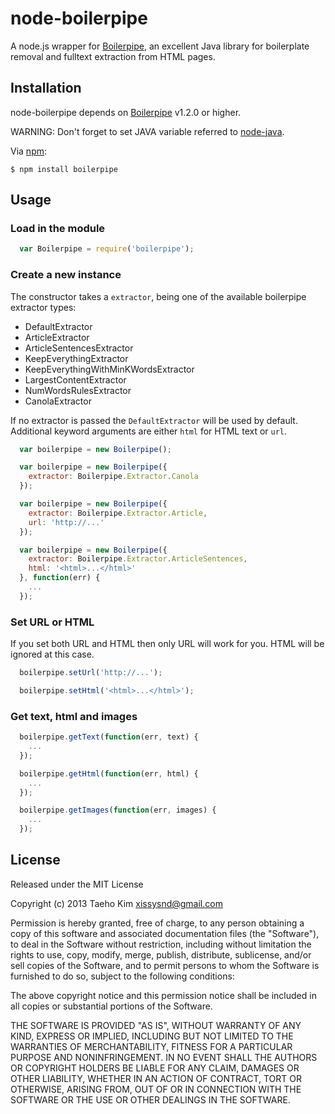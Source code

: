 # node-boilerpipe

A node.js wrapper for [Boilerpipe](https://code.google.com/p/boilerpipe/), an excellent Java library for boilerplate removal and fulltext extraction from HTML pages.


## Installation

node-boilerpipe depends on [Boilerpipe](https://code.google.com/p/boilerpipe/) v1.2.0 or higher.

WARNING: Don't forget to set JAVA variable referred to [node-java](https://github.com/nearinfinity/node-java).

Via [npm](https://npmjs.org):

    $ npm install boilerpipe
  

## Usage

### Load in the module
```javascript
  var Boilerpipe = require('boilerpipe');
```

### Create a new instance
The constructor takes a `extractor`, being one of the available boilerpipe extractor types:

  * DefaultExtractor
  * ArticleExtractor
  * ArticleSentencesExtractor
  * KeepEverythingExtractor
  * KeepEverythingWithMinKWordsExtractor
  * LargestContentExtractor
  * NumWordsRulesExtractor
  * CanolaExtractor

If no extractor is passed the `DefaultExtractor` will be used by default. Additional keyword arguments are either `html` for HTML text or `url`.
```javascript
  var boilerpipe = new Boilerpipe();

  var boilerpipe = new Boilerpipe({
    extractor: Boilerpipe.Extractor.Canola
  });

  var boilerpipe = new Boilerpipe({
    extractor: Boilerpipe.Extractor.Article,
    url: 'http://...'
  });

  var boilerpipe = new Boilerpipe({
    extractor: Boilerpipe.Extractor.ArticleSentences,
    html: '<html>...</html>'
  }, function(err) {
    ...
  });
```

### Set URL or HTML
If you set both URL and HTML then only URL will work for you. HTML will be ignored at this case.
```javascript
  boilerpipe.setUrl('http://...');

  boilerpipe.setHtml('<html>...</html>');
```

### Get text, html and images
```javascript
  boilerpipe.getText(function(err, text) {
    ...
  });

  boilerpipe.getHtml(function(err, html) {
    ...
  });

  boilerpipe.getImages(function(err, images) {
    ...
  });
```

## License

Released under the MIT License

Copyright (c) 2013 Taeho Kim <xissysnd@gmail.com>

Permission is hereby granted, free of charge, to any person obtaining a copy
of this software and associated documentation files (the "Software"), to deal
in the Software without restriction, including without limitation the rights
to use, copy, modify, merge, publish, distribute, sublicense, and/or sell
copies of the Software, and to permit persons to whom the Software is
furnished to do so, subject to the following conditions:

The above copyright notice and this permission notice shall be included in
all copies or substantial portions of the Software.

THE SOFTWARE IS PROVIDED "AS IS", WITHOUT WARRANTY OF ANY KIND, EXPRESS OR IMPLIED, INCLUDING BUT NOT LIMITED TO THE WARRANTIES OF MERCHANTABILITY, FITNESS FOR A PARTICULAR PURPOSE AND NONINFRINGEMENT. IN NO EVENT SHALL THE AUTHORS OR COPYRIGHT HOLDERS BE LIABLE FOR ANY CLAIM, DAMAGES OR OTHER LIABILITY, WHETHER IN AN ACTION OF CONTRACT, TORT OR OTHERWISE, ARISING FROM, OUT OF OR IN CONNECTION WITH THE SOFTWARE OR THE USE OR OTHER DEALINGS IN THE SOFTWARE.
